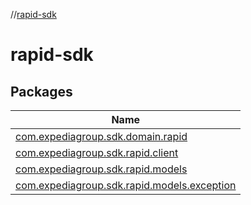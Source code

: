 //[rapid-sdk](index.md)

# rapid-sdk

## Packages

| Name |
|---|
| [com.expediagroup.sdk.domain.rapid](rapid-sdk/com.expediagroup.sdk.domain.rapid/index.md) |
| [com.expediagroup.sdk.rapid.client](rapid-sdk/com.expediagroup.sdk.rapid.client/index.md) |
| [com.expediagroup.sdk.rapid.models](rapid-sdk/com.expediagroup.sdk.rapid.models/index.md) |
| [com.expediagroup.sdk.rapid.models.exception](rapid-sdk/com.expediagroup.sdk.rapid.models.exception/index.md) |
